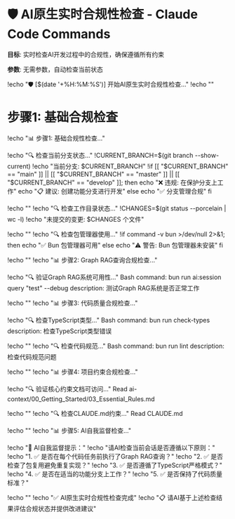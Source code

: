 # 🛡️ AI原生实时合规性检查 - Claude Code Commands

**目标**: 实时检查AI开发过程中的合规性，确保遵循所有约束

**参数**: 无需参数，自动检查当前状态

!echo "🛡️ [$(date '+%H:%M:%S')] 开始AI原生实时合规性检查..."
!echo ""

# 步骤1: 基础合规检查
!echo "📊 步骤1: 基础合规性检查..."

!echo "🔍 检查当前分支状态..."
!CURRENT_BRANCH=$(git branch --show-current)
!echo "当前分支: $CURRENT_BRANCH"
!if [[ "$CURRENT_BRANCH" == "main" ]] || [[ "$CURRENT_BRANCH" == "master" ]] || [[ "$CURRENT_BRANCH" == "develop" ]]; then
echo "❌ 违规: 在保护分支上工作"
echo "📋 建议: 创建功能分支进行开发"
else
echo "✅ 分支管理合规"
fi

!echo ""
!echo "🔍 检查工作目录状态..."
!CHANGES=$(git status --porcelain | wc -l)
!echo "未提交的变更: $CHANGES 个文件"

!echo ""
!echo "🔍 检查包管理器使用..."
!if command -v bun >/dev/null 2>&1; then
echo "✅ Bun 包管理器可用"
else
echo "⚠️ 警告: Bun 包管理器未安装"
fi

!echo ""
!echo "📊 步骤2: Graph RAG查询合规检查..."

!echo "🔍 验证Graph RAG系统可用性..."
Bash
command: bun run ai:session query "test" --debug
description: 测试Graph RAG系统是否正常工作

!echo ""
!echo "📊 步骤3: 代码质量合规检查..."

!echo "🔍 检查TypeScript类型..."
Bash
command: bun run check-types
description: 检查TypeScript类型错误

!echo ""
!echo "🔍 检查代码规范..."
Bash
command: bun run lint
description: 检查代码规范问题

!echo ""
!echo "📊 步骤4: 项目约束合规检查..."

!echo "🔍 验证核心约束文档可访问..."
Read ai-context/00_Getting_Started/03_Essential_Rules.md

!echo ""
!echo "🔍 检查CLAUDE.md约束..."
Read CLAUDE.md

!echo ""
!echo "📊 步骤5: AI自我监督检查..."

!echo "🤖 AI自我监督提示："
!echo "请AI检查当前会话是否遵循以下原则："
!echo "1. ✅ 是否在每个代码任务前执行了Graph RAG查询？"
!echo "2. ✅ 是否检查了包复用避免重复实现？"
!echo "3. ✅ 是否遵循了TypeScript严格模式？"
!echo "4. ✅ 是否在适当的功能分支上工作？"
!echo "5. ✅ 是否保持了代码质量标准？"

!echo ""
!echo "✅ AI原生实时合规性检查完成"
!echo "📋 请AI基于上述检查结果评估合规状态并提供改进建议"